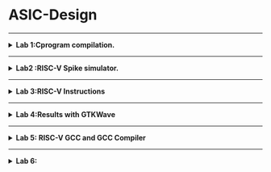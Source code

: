 # ASIC-Design
---
<details>
  <summary><strong>Lab 1:Cprogram compilation.</strong> </summary>
  
# Lab 1A:Create a simple C program to find the sum of the numbers from 1 to n.
### Step 1:
Use the Leafpad editor to write the C code. You can install Leafpad using the following command:<br>
``sudo snap install leafpad``<br>
Create a file named ``sum1ton.c``<br>
![Screenshot 2024-08-07 144122](https://github.com/user-attachments/assets/dd646c7a-636a-45bc-9097-cfe4378df4a9)
### Step 2:
Write c program to find the sum of the numbers from 1 to n.<br>
For an example set the value of n to 45.<br>
Save the file in Leafpad and return to the terminal.
```
#include<stdio.h>
int main(){
  int sum=0;
  int n=100;
  for(int i=1;i<=n;i++){
    sum=sum+i;
  }
  printf("sum of the numbers form 1 to %d is %d",n,sum);
  return 0;
}
```
![Screenshot 2024-08-07 215530](https://github.com/user-attachments/assets/b390cc4f-aa0e-4121-9597-f53345261c88)

### Step 3:
For the compilation of the code, use the following command:<br>
``GCC sum1ton.c``<br>
Make sure there are no errors.<br>
After compilation, an executable file is generated. Run this executable in the terminal to get the final output using the following command:<br>
``./a.out``<br>
![Screenshot 2024-08-07 215759](https://github.com/user-attachments/assets/66bd1819-3ec7-4192-99f0-54b03fa1e782)

The final output will be:<br>
`` Sum of the numbers form 1 to 100 is 5050.``
Check the output using a calculator to verify the result.

# Lab 1B:Compile the same C program using the RISC-V GCC compiler.
### Step 1:
To run the same C program file use the below command:<br>
`` riscv64-unknown-elf-gcc -O1 -mabi=lp64 -march=rv64i -o Lab1.o Lab1.c`` <br>
After compilation it will generate a file named sum1ton.o<br>
![Screenshot 2024-08-07 154120](https://github.com/user-attachments/assets/11f8bea0-3719-4b5b-9c91-446d28cef16d)
### step 2:
To get the aasembly code run the following command:<br>
``riscv64-unkown-elf-objdump -d Lab1.o ``
We will get a large output of code, but we are only interested in the main section. To view just the main section, add | less to the previous command.
`` riscv64-unkown-elf-objdump -d Lab1.o |less``
![Screenshot 2024-08-07 154806](https://github.com/user-attachments/assets/9fcef9a3-4598-479b-9efa-09ab9e3ea56b)<br>

After running the second command, we will get some output. Since we are interested in the main section, search for "main." We will see a bunch of instructions in the main snippet. To count the number of instructions, subtract the address of the first instruction from that of the next section, then divide by 4 (as the increment at each step is 4). This method reveals that there are 15 instructions when we are using O1. We can recheck this using a calculator as well.<br>
![Screenshot 2024-08-07 160155](https://github.com/user-attachments/assets/39208124-f050-4b7c-82f2-f789259dd133)<br>

Now, move back to the first terminal. Here, change the optimization level from `-O1` to `-Ofast` and follow the same procedure as above.<br>
![Screenshot 2024-08-07 160617](https://github.com/user-attachments/assets/dc9393fe-82fe-4a1c-a19f-8b45debbcb6d)<br>

Here, if we use `-Ofast` instead of `-O1`, we get only 12 instructions. Therefore, the number of instructions changes with the optimization level.<br>
![Screenshot 2024-08-07 160729](https://github.com/user-attachments/assets/73b6bcaa-2ca8-4330-b5aa-4f5a1ff4257b)<br>
For `O2`, the number of instructions are 12.<br>
Using `-Ofast` reduces our set of instructions because this optimization level applies a broader range of aggressive optimizations. These optimizations streamline the code, eliminate redundancies, and leverage parallelism, resulting in a lower instruction count compared to `-O1`.<br>
</details>

---

<details>
  <summary><strong>Lab2 :RISC-V Spike simulator.</strong></summary>
  
# Lab 2:Running the Object File Generated by the RISC-V GCC Compiler with the Spike Simulator.
We will compile the object dump file using the RISC-V GCC compiler and check the output against the GCC results from Lab 1. This includes debugging the main part of the program and watching the register values after each step. By looking closely at these values, we can understand how the program behaves and how different compilation stages affect it. This helps make sure the compiled output is accurate and consistent across different compiler settings.<br>
1. For executing an object file created by RISC-V compiler use the below command in the terminal.<br>
```spike pk sum1ton.o```<br>
![Screenshot 2024-08-07 181544](https://github.com/user-attachments/assets/f145ba38-f692-426f-b639-862219a9da23)<br>
2. The following command will help us enter debugging mode using the Spike simulator:<br>
```spike -d pk sum1ton.o```<br>
Use the following command to jump to the beginning of the main section:<br>
``` until pc 0 0x100b0```<br>
![Screenshot 2024-08-07 182238](https://github.com/user-attachments/assets/c0c1d00d-f2ea-481b-8111-2e21f3fe2823)<br>
![Screenshot 2024-08-07 184013](https://github.com/user-attachments/assets/cb1696fb-0d6f-4017-a3ad-a7e51376a026)<br>

3. To check any register value the following command is used:
   ```reg 0 a0```<br>
   Press enter to run the next instruction.
   Here the next instruction is ``lui a2 0x1``, which load upper bits of a2 by 01.<br>
   Intially value of a2 register is 0x0000000000000000.<br>
   After the first instruction it has changed to 0x0000000000001000.<br>
![Screenshot 2024-08-07 183148](https://github.com/user-attachments/assets/1021f417-9713-4e2c-bb46-ee4d9c1c7149)
4. The next instructions are:<br>
   ``lui a0 0x21`` which updates the a0 register value<br>
   ``addi sp sp -16`` This updates the content of the stack pointer 'sp' by -16 (or -10 in hexadecimal).<br>
   ![Screenshot 2024-08-07 185218](https://github.com/user-attachments/assets/dd1798a5-9fdc-44e0-8bfc-d82f64d3793c)<br>
   In the above image we can see that intially sp value is 0x0000003ffffffb50.<br
   After the addi instruction sp value is 0x0000003ffffffb40.<br>
  We can recheck using the calculator. <br>
![Screenshot 2024-08-07 185623](https://github.com/user-attachments/assets/d5b753c4-3ee7-4f0c-9eaf-66802fb67ec1)<br>
</details>

---

<details>
  <summary><strong>Lab 3:RISC-V Instructions</strong></summary>
  
# Lab 3: Overview of RISC-V Instruction Formats.
The RISC-V architecture employs six distinct instruction formats—R-Type, I-Type, S-Type, B-Type, U-Type, and J-Type—each designed for particular operations such as arithmetic and logic processing, immediate value handling, branching, memory access, and jumps. These formats are crucial in specifying the 32-bit instruction codes that drive the RISC-V system.These formats differ in their structure and the kind of operations they facilitate. Below is a detailed breakdown of each format:<br>
![WhatsApp Image 2024-08-10 at 23 31 46_35a88ac2](https://github.com/user-attachments/assets/63377927-7d1a-4f39-8c51-250e2d3f3a42)


### 1) R-Type (Register Type)
**Purpose:** The R-Type format is used for operations like arithmetic and logic that only involve register values. These operations don’t need immediate values or memory access, making them direct and efficient.

**Structure:**
- **Opcode (7 bits):** Instructs the processor on what operation to carry out, such as arithmetic or logic tasks.
- **funct3 (3 bits):** Works with `funct7` to specify the exact operation (e.g., add, subtract, AND, OR).
- **rs1 (5 bits):** The first source register that holds the first operand.
- **rs2 (5 bits):** The second source register that holds the second operand.
- **rd (5 bits):** The destination register where the result is stored.
- **funct7 (7 bits):** Used together with `funct3` to define the operation more accurately, especially to differentiate between similar tasks.

### 2) I-Type (Immediate Type)
**Purpose:** The I-Type format is used for operations that involve an immediate value (a constant within the instruction), loading from memory, and certain arithmetic tasks.

**Structure:**
- **Opcode (7 bits):** Defines the type of operation, such as arithmetic with an immediate value or loading from memory.
- **funct3 (3 bits):** Further specifies the operation, like adding with an immediate value or loading a byte from memory.
- **rs1 (5 bits):** The source register that provides the operand for arithmetic tasks.
- **rd (5 bits):** The destination register where the result is stored.
- **Immediate (12 bits):** The signed immediate value used in the operation, often for offset calculation or as an operand.

### 3) S-Type (Store Type)
**Purpose:** The S-Type format is used for store operations, where data is written from a register to a memory location. This is crucial for storing data in RAM or other memory areas.

**Structure:**
- **Opcode (7 bits):** Specifies the type of store operation, such as storing a word (32-bit) or a byte.
- **funct3 (3 bits):** Further defines the store operation, indicating whether it’s a byte, half-word, or word store.
- **rs1 (5 bits):** The base register that holds the address where the data will be stored.
- **rs2 (5 bits):** The source register that contains the data to be stored.
- **Immediate (12 bits):** The immediate value, split into two parts, that provides the offset to the base address for the store operation.

### 4) B-Type (Branch Type)
**Purpose:** The B-Type format handles conditional branch operations, allowing the program to jump to a different part of the code based on a comparison between two registers. This is key for control flow structures like loops and conditional statements.

**Structure:**
- **Opcode (7 bits):** Specifies the branch operation.
- **funct3 (3 bits):** Indicates the type of comparison (e.g., equal, not equal, less than).
- **rs1 (5 bits):** The first source register involved in the comparison.
- **rs2 (5 bits):** The second source register involved in the comparison.
- **Immediate (12 bits):** A signed offset used to calculate the branch target address. The immediate is split across the instruction fields and combined to compute the jump destination.

### 5) U-Type (Upper Immediate Type)
**Purpose:** The U-Type format is used for operations that require a large immediate value to be loaded into a register, often for constructing addresses or large constants. It allows loading a 20-bit immediate value into the upper 20 bits of a register.

**Structure:**
- **Opcode (7 bits):** Specifies the operation, such as loading an upper immediate value.
- **rd (5 bits):** The destination register where the upper immediate value will be stored.
- **Immediate (20 bits):** The upper immediate value that will be loaded into the register. The lower 12 bits of the register are typically zeroed out or combined with other operations.

### 6) J-Type (Jump Type)
**Purpose:** The J-Type format is used for jump operations, enabling the program to jump to a specific address unconditionally. This is essential for function calls, jump tables, and other control flow changes that require an absolute change in program flow.

**Structure:**
- **Opcode (7 bits):** Specifies the jump operation.
- **rd (5 bits):** The destination register where the return address will be stored, allowing the program to return to the point after the jump.
- **Immediate (20 bits):** A signed offset used to calculate the target address for the jump. The immediate is spread across multiple fields in the instruction and combined to form the jump target.

<img width="772" alt="3808 1535301636" src="https://github.com/user-attachments/assets/d0f05dac-2191-4ade-89f6-8b371a1e3a29">

## Identifying RISC-V Instruction Types (R, I, S, B, U, J) and Determining the Exact 32-bit Instruction Encoding.
```
ADD r5, r4, r5
SUB r5, r5, r4
AND r4, r5, r5
OR r8, r4, r5
XOR r8, r5, r4
SLT r10, r2, r4
ADDI r12, r3, 5
SW r3, r1, 4
SRL r16, r11, r2
BNE r0, r1, 20
BEQ r0, r0, 15
LW r13, r11, 2
SLL r15, r11, r2
```

### 1. `ADD r5, r4, r5`
- **Opcode:** `0110011`
- **rd:** `r5 = 00101`
- **rs1:** `r4 = 00100`
- **rs2:** `r5 = 00101`
- **funct3:** `000`
- **funct7:** `0000000`
- **Instruction Type:** R-Type
- **32-bit Instruction:** `0000000_00101_00100_000_00101_0110011`
- **Hexadecimal Representation:** `0x005202B3`

### 2. `SUB r5, r5, r4`
- **Opcode:** `0110011`
- **rd:** `r5 = 00101`
- **rs1:** `r5 = 00101`
- **rs2:** `r4 = 00100`
- **funct3:** `000`
- **funct7:** `0100000`
- **Instruction Type:** R-Type
- **32-bit Instruction:** `0100000_00100_00101_000_00101_0110011`
- **Hexadecimal Representation:** `0x404282B3`

### 3. `AND r4, r5, r5`
- **Opcode:** `0110011`
- **rd:** `r4 = 00100`
- **rs1:** `r5 = 00101`
- **rs2:** `r5 = 00101`
- **funct3:** `111`
- **funct7:** `0000000`
- **Instruction Type:** R-Type
- **32-bit Instruction:** `0000000_00101_00101_111_00100_0110011`
- **Hexadecimal Representation:** `0x0052F233`

### 4. `OR r8, r4, r5`
- **Opcode:** `0110011`
- **rd:** `r8 = 01000`
- **rs1:** `r4 = 00100`
- **rs2:** `r5 = 00101`
- **funct3:** `110`
- **funct7:** `0000000`
- **Instruction Type:** R-Type
- **32-bit Instruction:** `0000000_00101_00100_110_01000_0110011`
- **Hexadecimal Representation:** `0x00526433`

### 5. `XOR r8, r5, r4`
- **Opcode:** `0110011`
- **rd:** `r8 = 01000`
- **rs1:** `r5 = 00101`
- **rs2:** `r4 = 00100`
- **funct3:** `100`
- **funct7:** `0000000`
- **Instruction Type:** R-Type
- **32-bit Instruction:** `0000000_00100_00101_100_01000_0110011`
- **Hexadecimal Representation:** `0x0042C433`

### 6. `SLT r10, r2, r4`
- **Opcode:** `0110011`
- **rd:** `r10 = 01010`
- **rs1:** `r2 = 00010`
- **rs2:** `r4 = 00100`
- **funct3:** `010`
- **funct7:** `0000000`
- **Instruction Type:** R-Type
- **32-bit Instruction:** `0000000_00100_00010_010_01010_0110011`
- **Hexadecimal Representation:** `0x00412533`

### 7. `ADDI r12, r3, 5`
- **Opcode:** `0010011`
- **rd:** `r12 = 01100`
- **rs1:** `r3 = 00011`
- **Immediate:** `000000000101`
- **funct3:** `000`
- **Instruction Type:** I-Type
- **32-bit Instruction:** `000000000101_00011_000_01100_0010011`
- **Hexadecimal Representation:** `0x00518613`

### 8. `SW r3, r1, 4`
- **Opcode:** `0100011`
- **rs1:** `r1 = 00001`
- **rs2:** `r3 = 00011`
- **Immediate:** `000000000100`
- **funct3:** `010`
- **Instruction Type:** S-Type
- **32-bit Instruction:** `0000000_00011_00001_010_00100_0100011`
- **Hexadecimal Representation:** `0x0030A223`

### 9. `SRL r16, r11, r2`
- **Opcode:** `0110011`
- **rd:** `r16 = 10000`
- **rs1:** `r11 = 01011`
- **rs2:** `r2 = 00010`
- **funct3:** `101`
- **funct7:** `0000000`
- **Instruction Type:** R-Type
- **32-bit Instruction:** `0000000_00010_01011_101_10000_0110011`
- **Hexadecimal Representation:** `0x0025D833`

### 10. `BNE r0, r1, 20`
- **Opcode:** `1100011`
- **rs1:** `r1 = 00001`
- **rs2:** `r0 = 00000`
- **Immediate:** `000000000101`
- **funct3:** `001`
- **Instruction Type:** B-Type
- **32-bit Instruction:** `0_000001_00001_00000_001_0100_0_1100011`
- **Hexadecimal Representation:** `0x02101463`

### 11. `BEQ r0, r0, 15`
- **Opcode:** `1100011`
- **rs1:** `r0 = 00000`
- **rs2:** `r0 = 00000`
- **Immediate:** `000000000111`
- **funct3:** `000`
- **Instruction Type:** B-Type
- **32-bit Instruction:** `0_000000_00000_00000_000_1111_0_1100011`
- **Hexadecimal Representation:** `0x00000F63`

### 12. `LW r13, r11, 2`
- **Opcode:** `0000011`
- **rd:** `r13 = 01101`
- **rs1:** `r11 = 01011`
- **Immediate:** `000000000010`
- **funct3:** `010`
- **Instruction Type:** I-Type
- **32-bit Instruction:** `000000000010_01011_010_01101_0000011`
- **Hexadecimal Representation:** `0x0025A683`

### 13. `SLL r15, r11, r2`
- **Opcode:** `0110011`
- **rd:** `r15 = 01111`
- **rs1:** `r11 = 01011`
- **rs2:** `r2 = 00010`
- **funct3:** `001`
- **funct7:** `0000000`
- **Instruction Type:** R-Type
- **32-bit Instruction:** `0000000_00010_01011_001_01111_0110011`
- **Hexadecimal Representation:** `0x002597B3`

## Summary of RISC-V Instructions

| Instruction        | Type   | 32-bit Representation                       | Hexadecimal Representation |
|--------------------|--------|---------------------------------------------|----------------------------|
| `ADD r5, r4, r5`   | R-Type | `0000000_00101_00100_000_00101_0110011`     | `0x005202B3`               |
| `SUB r5, r5, r4`   | R-Type | `0100000_00100_00101_000_00101_0110011`     | `0x404282B3`               |
| `AND r4, r5, r5`   | R-Type | `0000000_00101_00101_111_00100_0110011`     | `0x0052F233`               |
| `OR r8, r4, r5`    | R-Type | `0000000_00101_00100_110_01000_0110011`     | `0x00526433`               |
| `XOR r8, r5, r4`   | R-Type | `0000000_00100_00101_100_01000_0110011`     | `0x0042C433`               |
| `SLT r10, r2, r4`  | R-Type | `0000000_00100_00010_010_01010_0110011`     | `0x00412533`               |
| `ADDI r12, r3, 5`  | I-Type | `000000000101_00011_000_01100_0010011`      | `0x00518613`               |
| `SW r3, r1, 4`     | S-Type | `0000000_00011_00001_010_00100_0100011`     | `0x0030A223`               |
| `SRL r16, r11, r2` | R-Type | `0000000_00010_01011_101_10000_0110011`     | `0x0025D833`               |
| `BNE r0, r1, 20`   | B-Type | `0_000001_00001_00000_001_0100_0_1100011`     | `0x02101463`               |
| `BEQ r0, r0, 15`   | B-Type | `0_000000_00000_00000_000_1111_0_1100011`     | `0x00000F63`               |
| `LW r13, r11, 2`   | I-Type | `000000000010_01011_010_01101_0000011`      | `0x0025A683`               |
| `SLL r15, r11, r2` | R-Type | `0000000_00010_01011_001_01111_0110011`     | `0x002597B3`               |


</details>

---

<details>
  <summary><strong> Lab 4:Results with GTKWave</strong></summary>
  
#  Lab 4:Visualizing Functional Simulation Results with GTKWave
In the provided Verilog code, the RISC-V instructions are represented with some variations compared to the standard RISC-V ISA. Specifically, each instruction type is assigned a unique opcode in the Verilog implementation. The `func3` and `func7` values, which are used to identify the specific operation, also differ from the standard RISC-V ISA. Notably, `func7` is employed to differentiate between operations involving immediate values and other arithmetic functions; if `func7` is not required for this distinction, it is set to 0 in the Verilog code. The table below illustrates how the 32-bit instruction patterns are hardcoded using these opcodes, `func3`, and `func7` values as defined in the Verilog code.<br>

## Hardcoded table based on the provided Verilog code
| Instruction     | Hardcoded 32bit pattern | Hardcoded hexadecimal pattern| 32bit pattern   | Hexadecimal pattern |
|-----------------|-------------------------|------------------------------|---------------------|---------------|
| ADD r5, r4, r5  | 0000001_00101_00100_000_00101_0000000 | 0x02520280 | 0000000_00101_00100_000_00101_0110011  | 0x005202B3 |
| SUB r5, r5, r4  | 0000001_00100_00101_001_00101_0000000 | 0x02429280  | 0100000_00100_00101_000_00101_0110011  | 0x404282B3      |
| AND r4, r5, r5  | 0000001_00101_00101_010_00100_0000000 | 0x0252A200 |0000000_00101_00101_111_00100_0110011  | 0x0052F233     |
| OR r8, r4, r5  | 0000001_00101_00100_011_01000_0000000  | 0x02523400 |0000000_00101_00100_110_01000_0110011  | 0x00526433      |
| XOR r8, r5, r4  | 0000001_00100_00101_100_01000_0000000 | 0x0242C400 |0000000_00100_00101_100_01000_0110011  | 0x0042C433      |
| SLT r10, r2, r4  | 0000001_00100_00010_101_01010_0000000| 0x02415500 | 0000000_00100_00010_010_01010_0110011  | 0x00412533      |
| ADDI r12, r3, 5  | 000000000101_00011_000_01100_0000000 | 0x00518600 |000000000101_00011_000_01100_0010011  | 0x00518613      |
| SW r3, r1, 4  | 0000000_00011_00001_001_00100_0000001   | 0X00309201| 0000000_00011_00001_010_00100_0100011  | 0x0030A223     |
| LW r13, r11, 2  | 000000000010_01011_000_01101_0000001   | 0x0258681 |000000000010_01011_010_01101_0000011  | 0x0025A683      |
| BEQ r0, r0, 15  | 0_000000_00000_00000_000_1111_0_1100011   | 0X00f00002 |0_000000_00000_00000_000_1111_0_1100011  | 0x00000F63      |
| SRL r16, r11, r2  | 0000000_00010_01011_001_10000_0000011 |0x00259803  | 0000000_00010_01011_101_10000_0110011 | 0x0025D833      |

## Output Waveforms for the instructions provided in the verilog code:

| Operation          | Standard RISCV ISA | Hardcoded ISA |
|--------------------|---------------------|---------------|
| ADD R6, R1, R2     | 0x00110333        | 0x02208300  |
| SUB R7, R1, R2     | 0x402083b3        | 0x02209380  |
| AND R8, R1, R3     | 0x0030f433        | 0x0230a400  |
| OR R9, R2, R5      | 0x005164b3        | 0x02513480  |
| XOR R10, R1, R4    | 0x0040c533        | 0x0240c500  |
| SLT R11, R2, R4     | 0x0045a0b3        | 0x02415580  |
| ADDI R12, R4, 5    | 0x004120b3        | 0x00520600  |
| BEQ R0, R0, 15     | 0x00000f63        | 0x00f00002  |
| SW R3, R1, 2       | 0x0030a123        | 0x00209181  |
| LW R13, R1, 2      | 0x0020a683        | 0x00208681  |
| ADD R14, R2, R2    | 0x00210733         | 0x00210700  |

### Wave forms
``` ADD R6,R1,R2 ```<br>

![Screenshot 2024-08-12 190747](https://github.com/user-attachments/assets/65b65e0f-c0a6-47c9-bc7c-2764d2083987)

``` SUB R7,R1,R2```<br>

![Screenshot 2024-08-12 191520](https://github.com/user-attachments/assets/e21346eb-6dd0-41d3-b0f0-0912873312cd)

```AND R8,R1,R3```<br>

![Screenshot 2024-08-12 191918](https://github.com/user-attachments/assets/b3105bb2-ebf6-4e55-8625-19ecf0829432)


``` OR R9,R2,R5```<br>

![Screenshot 2024-08-12 192010](https://github.com/user-attachments/assets/f208c33c-d457-4cc8-8c42-25492ba113ee)


``` XOR R10,R1,R4```<br>

![Screenshot 2024-08-12 192041](https://github.com/user-attachments/assets/82d42570-0a06-4e38-b036-2e86a75ba284)


```SLT R11,R2,R4```<br>
![Screenshot 2024-08-12 192105](https://github.com/user-attachments/assets/fda0c504-de9a-4ffd-9165-551b6147a055)

```ADDI R12,R4,5```<br>

![Screenshot 2024-08-12 192136](https://github.com/user-attachments/assets/125fa7b9-0683-4aba-afd4-17b2415318f4)


```BEQ R0,R0,15```<br>
![Screenshot 2024-08-12 192202](https://github.com/user-attachments/assets/c89e8614-962d-4514-ba2e-aac9573dc578)


``` SW R3,R1,2```<br>

![Screenshot 2024-08-12 192259](https://github.com/user-attachments/assets/5227f230-3623-457a-8591-d1acae01da30)


```LW R13, R1, 2 ```<br>

![Screenshot 2024-08-12 192407](https://github.com/user-attachments/assets/9197cc14-8ce6-464a-93f4-62b6b9514cc8)


```ADD R14, R2, R2```<br>

![Screenshot 2024-08-12 192457](https://github.com/user-attachments/assets/80c63b58-e584-4539-81c2-d202864b357a)


Output form:<br>

![Screenshot 2024-08-12 192601](https://github.com/user-attachments/assets/964f03ae-ccbd-4a26-a117-703cae7b548f)


</details>

---


<details>
  <summary><strong> Lab 5: RISC-V GCC and GCC Compiler</strong></summary>
  
# Comparing Output Consistency Between RISC-V GCC and GCC Compiler

The code provided is a Palindrome Checker where the user inputs an integer, and the program checks whether the number is a palindrome. The program reverses the digits of the input number and compares the reversed number with the original. If both are identical, the number is identified as a palindrome; otherwise, it is not.<br>
<br>
![Screenshot 2024-08-14 203937](https://github.com/user-attachments/assets/0aed22de-b6cb-4551-becb-32197dc06697)

The image below displays the output produced when the C code is executed using a standard GCC compiler:<br>

![Screenshot 2024-08-14 204553](https://github.com/user-attachments/assets/440881db-fab0-4e59-86e2-4da259a753c5)

The image below displays the output generated when the C code is executed using a RISC-V GCC compiler:<br>

![Screenshot 2024-08-14 205024](https://github.com/user-attachments/assets/f13f862e-de61-4c15-9491-d080ffb1710c)


By examining the images above, we can observe that the output is identical when using both the GCC and RISC-V GCC compilers. This consistency indicates that the code behaves as expected across different compiler architectures, ensuring reliability and compatibility in various development environments. This demonstrates that the program's logic is platform-independent and confirms the accuracy of the compilation process on both compilers.


  
</details>

---

<details>
  <summary><strong>Lab 6: </strong></summary>

  <details>
  <summary><strong>Day 3</strong></summary>

# Designing Digital Logic with TL-Verilog using Makerchip

### Logic Gates
Logic gates are the fundamental building blocks of digital circuits, executing vital logical operations on binary inputs. These gates are crucial for designing intricate systems such as processors, memory units, and controllers. In digital circuits, logic gates work with binary signals, where "0" represents low voltage and "1" represents high voltage. They process one or more input signals to generate an output signal according to defined logical functions.<br>

![Screenshot 2024-08-21 093753](https://github.com/user-attachments/assets/28ddbce8-c199-4daa-93f3-fc8d0773913e)<br>

### Makerchip
Makerchip IDE is a robust tool for digital design, providing an all-in-one environment for coding, simulating, and testing HDL designs. It supports languages such as TL-Verilog, SystemVerilog, Verilog, and VHDL, offering a visual platform for real-time construction and simulation of digital systems. With its user-friendly interface and comprehensive features, Makerchip is suitable for both beginners and seasoned designers. Makerchip enables efficient prototyping, debugging, and refinement of digital designs, ensuring that circuits perform correctly before transitioning to hardware implementation.<br>


### Transaction Level (TL) - Verilog:
TL Verilog is a contemporary extension of traditional Verilog, developed by Redwood EDA to streamline hardware modeling and design. It offers a more abstract and efficient syntax while maintaining compatibility with standard Verilog. TL-Verilog facilitates transaction-level modeling, simplifying the management of complex microarchitectures. In this method, a transaction progresses through the architecture, interacting with components such as pipelines, arbiters, and queues. TL-Verilog is especially effective in minimizing bugs and optimizing design, particularly when used with tools like Makerchip.<br>


## Some Basic Combinational circuits:
### 1. Inverter:
   The resulting block diagram and waveforms are presented as depicted:<br>
   ![Screenshot 2024-08-21 152754](https://github.com/user-attachments/assets/2867695f-706b-4047-9662-dc6c65b36a31)

### 2. 2- input AND gate:
   The resulting block diagram and waveforms are presented as depicted:<br>
   ![Screenshot 2024-08-21 153033](https://github.com/user-attachments/assets/d44bf330-ce4f-4b21-bf7b-43d63f1891f2)

### 3. 2-input OR gate:
   The resulting block diagram and waveforms are presented as depicted:<br>
   ![Screenshot 2024-08-21 153131](https://github.com/user-attachments/assets/50edfc0a-c23a-4d43-94b4-7e091aa27586)

### 4. 2:1 MUX
   The resulting block diagram and waveforms are presented as depicted:<br>
   ![Screenshot 2024-08-21 154614](https://github.com/user-attachments/assets/41df9ee3-0116-4e27-a1bd-6d7e5cb972f9)

### 5. Implementation of a Combinational Calculator in TL-Verilog
Overview of the Calculator: This section showcases a simple combinational calculator created using TL-Verilog on the Makerchip platform. The calculator performs the four basic arithmetic operations: addition, subtraction, multiplication, and division.<br>
The resulting block diagram and waveforms are presented as depicted:<br>

![image](https://github.com/user-attachments/assets/8036afeb-76f3-486c-b4f6-52f5c8793583)

In this code snippet, two random 4-bit values, `$rand1[3:0]` and `$rand2[3:0]`, are assigned to the 32-bit variables `$val1[31:0]` and `$val2[31:0]`, respectively. The calculator then performs four arithmetic operations on these values.<br>

A multiplexer (MUX), controlled by the selection bits `$sel[1:0]`, chooses the result of one of these operations. The selected output is then assigned to `$out[31:0]`.<br>

![Screenshot 2024-08-21 160425](https://github.com/user-attachments/assets/0ed3f8e0-eee7-45b9-b140-5f991597dff0)

## SEquential Circuits

A sequential circuit is a type of digital circuit that utilizes memory elements to store data, enabling it to produce outputs based on both current inputs and the circuit’s prior state. In contrast to combinational circuits, which rely solely on present inputs, sequential circuits incorporate feedback loops and storage components like flip-flops or registers to monitor their internal state. This internal state, combined with the current inputs, dictates the circuit’s functionality, making it capable of performing tasks that require a history of inputs, such as counting, data storage, or event sequencing.<br>

### 1.Counter Series:

The block diagram and waveforms generated are displayed below:<br>
![Screenshot 2024-08-21 161052](https://github.com/user-attachments/assets/85cff099-3dfd-4bc9-b474-a9d22589224a) <br>

![Screenshot 2024-08-21 161219](https://github.com/user-attachments/assets/2cf54660-8876-4055-8120-956a6acbc705)

### 2. Fibbonacci Series:

The block diagram and waveforms generated are displayed below:<br>

![Screenshot 2024-08-21 161435](https://github.com/user-attachments/assets/2779d46b-a43d-49b2-bb97-be76abd6b9ce) <br>


![image](https://github.com/user-attachments/assets/4b490f01-0945-4a28-bdc6-7237da52e88e)

### 3. Sequential Calculator:

This design is similar to the previous combinational calculator but simulates a real-world scenario where the result of the previous operation is used as one of the inputs for the next operation. When the circuit is reset, the result is cleared to zero.<br>

![Screenshot 2024-08-21 161837](https://github.com/user-attachments/assets/0f901d7a-5ff6-4560-b804-d19da54cc1a4)<br>

![Screenshot 2024-08-21 161920](https://github.com/user-attachments/assets/d90fe0a2-c3d3-4b1e-8262-f388e9f63960) <br>

![Screenshot 2024-08-21 161805](https://github.com/user-attachments/assets/6192171d-ed81-4b7e-be3f-6d11441192c2) <br>


## Pipelined Logic
In Transaction-Level Verilog (TL-Verilog), pipelined logic is effectively modeled using pipeline constructs that represent data movement through various stages, with each stage corresponding to a clock cycle. This method streamlines the modeling of sequential logic by managing state transitions automatically and providing clear, concise representations of complex multi-stage operations. This enhances both the clarity and maintainability of the design.<br>

### 1. Recreating the Design

![Screenshot 2024-08-21 162218](https://github.com/user-attachments/assets/71aff8b9-aa48-4c88-8c09-5ec86ce791fb) <br>


![Screenshot 2024-08-21 162446](https://github.com/user-attachments/assets/82066fc0-54a3-4944-bf7e-e13f830e1cb6) <br>

![Screenshot 2024-08-21 162521](https://github.com/user-attachments/assets/c86b3a8f-1412-45fd-a76a-52fa833d1d7f) <br>

Therefore, it can be observed that the given pipeline design and the recreated design are identical.<br>


### 2. Pipelined Calculator
This design is similar to the previous Sequential Calculator but incorporates a pipelined architecture and utilizes `$valid` to clear alternate values.<br>

![Screenshot 2024-08-21 162923](https://github.com/user-attachments/assets/50e391c9-8ed2-4bcd-a228-49e505a054a1) <br>

![Screenshot 2024-08-21 163012](https://github.com/user-attachments/assets/d3d5a167-51a3-4bc5-9c55-51469a5d321a) <br>

### 3. Cycle Calculator with validity
We introduce `$valid_or_reset = $valid || $reset;` as a condition for triggering calculations, replacing the previous method of setting `$out` to zero.<br>

![Screenshot 2024-08-21 175517](https://github.com/user-attachments/assets/e1cf5b8d-fb89-4e1e-ac2d-cb1ace330c50) <br>

  </details>

<details>
  <summary><strong> Day 4</strong></summary>

# Fundamentals of RISC-V CPU Micro-architecture
This section will discuss the implementation of a basic 3-stage RISC-V Core/CPU. The three stages include: Fetch, Decode, and Execute. The diagram below illustrates the fundamental block diagram of the CPU core:<br>

![Screenshot 2024-08-21 180115](https://github.com/user-attachments/assets/8d26c27f-ed72-4cbb-abbd-53ab154c5dcc) <br>

### Implementation plan:

![Screenshot 2024-08-21 180155](https://github.com/user-attachments/assets/d1e368ee-b8de-4819-b25e-11794e32706d) <br>


### 1. Program counter

The Program Counter, also known as the Instruction Pointer, is a component that holds the address of the next instruction to be executed. Typically, the program counter increments by 4 to fetch the subsequent instruction from memory. If a reset occurs, the program counter is reinitialized to zero for the next instruction, after which it resumes normal operation.<br>

The diagram below illustrates the functioning of the program counter.<br>

![Screenshot 2024-08-21 180439](https://github.com/user-attachments/assets/7e2f298d-8e19-47f5-9315-9fbcebadc888)<br>


![Screenshot 2024-08-21 180624](https://github.com/user-attachments/assets/f49c3724-d7b7-438f-8873-ee651dee1ee8) <br>

Code:<br>
``` $pc[31:0] = >>1$reset ? 0 : ( >>1$pc + 31'h4 ); ```

### 2. Adding the instruction memory

![Screenshot 2024-08-21 181059](https://github.com/user-attachments/assets/9ecf6c22-9838-4fec-88dc-c3eeef8ffad6) <br>

![Screenshot 2024-08-21 181120](https://github.com/user-attachments/assets/1b07fa46-04bc-4358-96a4-6ce66fa87e05) <br>

The output of the Program Counter (PC) is fed into the instruction memory, which then outputs the instruction to be executed. The program counter increments by 4 with each valid iteration. This incremented output is used to fetch the next instruction from the instruction memory.<br>

The instruction memory provides a 32-bit instruction based on the input address. During the Fetch Stage, the processor retrieves the instruction from the instruction memory (IM) at the address specified by the PC.<br>
















</details>
</details>
